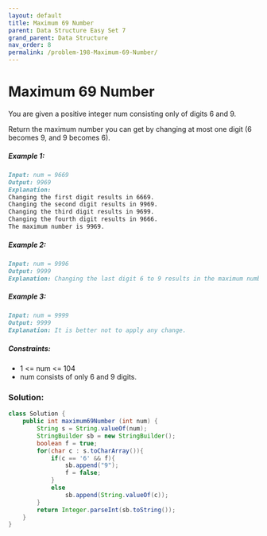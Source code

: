 ```yaml
---
layout: default
title: Maximum 69 Number
parent: Data Structure Easy Set 7
grand_parent: Data Structure
nav_order: 8
permalink: /problem-198-Maximum-69-Number/
---
```

# Maximum 69 Number
You are given a positive integer num consisting only of digits 6 and 9.

Return the maximum number you can get by changing at most one digit (6 becomes 9, and 9 becomes 6).

##### Example 1:
```markdown
Input: num = 9669
Output: 9969
Explanation:
Changing the first digit results in 6669.
Changing the second digit results in 9969.
Changing the third digit results in 9699.
Changing the fourth digit results in 9666.
The maximum number is 9969.
```
##### Example 2:
```markdown
Input: num = 9996
Output: 9999
Explanation: Changing the last digit 6 to 9 results in the maximum number.
```
##### Example 3:
```markdown
Input: num = 9999
Output: 9999
Explanation: It is better not to apply any change.
```
##### Constraints:
* 1 <= num <= 104
* num consists of only 6 and 9 digits.

### Solution:
```java
class Solution {
    public int maximum69Number (int num) {
        String s = String.valueOf(num);
        StringBuilder sb = new StringBuilder();
        boolean f = true;
        for(char c : s.toCharArray()){
            if(c == '6' && f){
                sb.append("9");
                f = false;
            }
            else
                sb.append(String.valueOf(c));
        }
        return Integer.parseInt(sb.toString());
    }
}
```